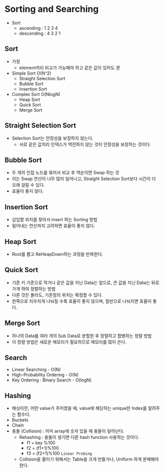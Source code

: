 # Sorting and Searching
* Sort
  * ascending : 1 2 3 4
  * descending : 4 3 2 1

## Sort
* 가정
  * element끼리 비교가 가능해야 하고 같은 값이 있어도 괜
* Simple Sort  O(N^2)
  * Straight Selection Sort
  * Bubble Sort
  * Insertion Sort
* Complex Sort O(NlogN)
  * Heap Sort
  * Quick Sort
  * Merge Sort



## Straight Selection Sort
* Selection Sort는 안정성을 보장하지 않는다.
  * 서로 같은 값끼리 인덱스가 역전하지 않는 것이 안정성을 보장하는 것이다.

  

## Bubble Sort
* 두 개의 인접 노드를 묶어서 비교 후 역순이면 Swap 하는 것
* 이는 Swap 연산이 너무 많이 일어나고, Straight Selection Sort보다 시간이 더 오래 걸릴 수 있다.
* 효율이 좋지 않다.



## Insertion Sort
* 삽입할 위치를 찾아서 insert 하는 Sorting 방법
* 밀어내는 연산까지 고려하면 효율이 좋지 않다.



## Heap Sort
* Root를 뽑고 ReHeapDown하는 과정을 반복한다.



## Quick Sort
* 기준 키 기준으로 작거나 같은 값을 지닌 Data는 앞으로, 큰 값을 지닌 Data는 뒤로 가게 하여 정렬하는 방법
* 다른 것은 몰라도, 기준점의 위치는 확정할 수 있다.
* 한쪽으로 치우치게 나눠질 수록 효율이 좋지 않으며, 절반으로 나눠지면 효율이 좋다.



## Merge Sort
* 하나의 Data를 여러 개의 Sub Data로 분할한 후 정렬하고 합병하는 정렬 방법
* 이 정렬 방법은 새로운 메모리가 필요하므로 메모리를 많이 쓴다.



## Search
* Linear Searching - O(N)
* High-Probability Ordering - O(N)
* Key Ordering : Binary Search - O(logN)



## Hashing
* 해싱이란, 어떤 value가 주어졌을 때, value에 해당하는 unique한 Index를 알려주는 함수다.
* Buckets
* Chain
* 충돌 (Collision) : 이미 array에 숫자 있을 때 충돌이 일어난다.
  * Rehashing : 충돌이 생기면 다른 hash function 사용하는 것이다.
    * f1 = key %100
    * f2 = (f1+1)%100
    * f3 = (f2+1)%100 `Linear Probing`
  * Collision을 줄이기 위해서는 Table을 크게 만들거나, Uniform 하게 분배해야 한다.